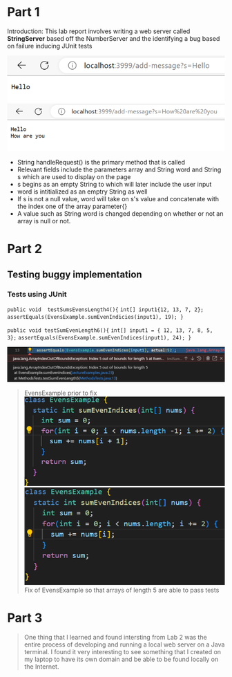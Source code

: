 # Part 1
Introduction: This lab report involves writing a web server called **StringServer** based off the NumberServer and the identifying a bug based on failure inducing JUnit tests

![Image](Hello.png)
![Image](HelloHowAre.png)
* String handleRequest() is the primary method that is called 
* Relevant fields include the parameters array and String word and String s which are used to display on the page 
* s begins as an empty String to which will later include the user input
* word is intitialized as an emptry String as well
* If s is not a null value, word will take on s's value and concatenate with the index one of the array parameter{} 
* A value such as String word is changed depending on whether or not an array is null or not.

# Part 2
## Testing buggy implementation 
### Tests using JUnit 
`public void  testSumsEvensLength4(){`
`int[] input1{12, 13, 7, 2};`
`assertEquals(EvensExample.sumEvenIndicies(input1), 19); }`
 


`public void testSumEvenLength6(){`
`int[] input1 = { 12, 13, 7, 8, 5, 3};`
`assertEquals(EvensExample.sumEvenIndices(input1), 24); }`

![Image](BugResult.png)
> EvensExample prior to fix
![Image](EvensExample.png)
![Image](EvensExFix.png)
>Fix of EvensExample so that arrays of length 5 are able to pass tests

# Part 3 
> One thing that I learned and found intersting from Lab 2 was the entire process of developing and running a local web server on a Java terminal. I found it very interesting to see something that I created on my laptop to have its own domain and be able to be found locally on the Internet. 
